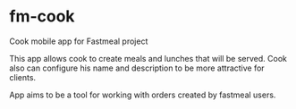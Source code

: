 # fm-cook
Cook mobile app for Fastmeal project

This app allows cook to create meals and lunches that will be served. Cook also can configure his name and description to be more attractive for clients. 

App aims to be a tool for working with orders created by fastmeal users.
